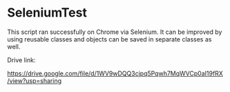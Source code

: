 # SeleniumTest

This script ran successfully on Chrome via Selenium. 
It can be improved by using reusable classes and objects can be saved in separate classes as well. 

Drive link:

https://drive.google.com/file/d/1WV9wDQQ3cjpq5Pqwh7MqWVCp0aI19fRX/view?usp=sharing

